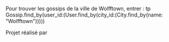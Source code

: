 
Pour trouver les gossips de la ville de Wolfftown, entrer :
tp Gossip.find_by(user_id:(User.find_by(city_id:(City.find_by(name: "Wolfftown")))))

Projet réalisé par